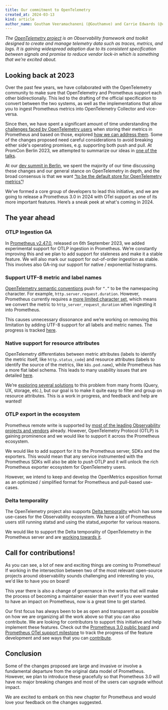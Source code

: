 ```yaml
---
title: Our commitment to OpenTelemetry
created_at: 2024-03-13
kind: article
author_name: Goutham Veeramachaneni (@Gouthamve) and Carrie Edwards (@carrieedwards)
---
```


*The [OpenTelemetry project](https://opentelemetry.io/) is an Observability framework and toolkit designed to create and manage telemetry data such as traces, metrics, and logs. It is gaining widespread adoption due to its consistent specification between signals and promise to reduce vendor lock-in which is something that we’re excited about.*

## Looking back at 2023

Over the past few years, we have collaborated with the OpenTelemetry community to make sure that OpenTelemetry and Prometheus support each other bidirectionally. This led to the drafting of the official specification to convert between the two systems, as well as the implementations that allow you to ingest Prometheus metrics into OpenTelemetry Collector and vice-versa.

Since then, we have spent a significant amount of time understanding the [challenges faced by OpenTelemetry users](https://docs.google.com/document/d/1epvoO_R7JhmHYsII-GJ6Yw99Ky91dKOqOtZGqX7Bk0g/edit?usp=sharing) when storing their metrics in Prometheus and based on those, explored [how we can address them](https://docs.google.com/document/d/1NGdKqcmDExynRXgC_u1CDtotz9IUdMrq2yyIq95hl70/edit?usp=sharing). Some of the changes proposed need careful considerations to avoid breaking either side's operating promises, e.g. supporting both push and pull. At PromCon Berlin 2023, we attempted to summarize our ideas in [one of the talks](https://www.youtube.com/watch?v=mcabOH70FqU).

At our [dev summit in Berlin](https://docs.google.com/document/d/11LC3wJcVk00l8w5P3oLQ-m3Y37iom6INAMEu2ZAGIIE/edit#bookmark=id.9kp854ea3sv4), we spent the majority of our time discussing these changes and our general stance on OpenTelemetry in depth, and the broad consensus is that we want [“to be the default store for OpenTelemetry metrics”](https://docs.google.com/document/d/11LC3wJcVk00l8w5P3oLQ-m3Y37iom6INAMEu2ZAGIIE/edit#bookmark=id.196i9ij1u7fs)!

We’ve formed a core group of developers to lead this initiative, and we are going to release a Prometheus 3.0 in 2024 with OTel support as one of its more important features. Here’s a sneak peek at what's coming in 2024.

<!-- more -->

## The year ahead

### OTLP Ingestion GA

In [Prometheus v2.47.0](https://github.com/prometheus/prometheus/releases/tag/v2.47.0), released on 6th September 2023, we added experimental support for OTLP ingestion in Prometheus. We’re constantly improving this and we plan to add support for staleness and make it a stable feature. We will also mark our support for out-of-order ingestion as stable. This involves also GA-ing our support for native / exponential histograms.

### Support UTF-8 metric and label names

[OpenTelemetry semantic conventions](https://github.com/open-telemetry/semantic-conventions/blob/main/docs/http/http-metrics.md) push for `“.”` to be the namespacing character. For example, `http.server.request.duration`. However, Prometheus currently requires a [more limited character set](https://prometheus.io/docs/instrumenting/writing_exporters/#naming), which means we convert the metric to `http_server_request_duration` when ingesting it into Prometheus.

This causes unnecessary dissonance and we’re working on removing this limitation by adding UTF-8 support for all labels and metric names. The progress is tracked [here](https://github.com/prometheus/prometheus/issues/13095).

### Native support for resource attributes

OpenTelemetry differentiates between metric attributes (labels to identify the metric itself, like `http.status_code`) and resource attributes (labels to identify the source of the metrics, like `k8s.pod.name`), while Prometheus has a more flat label schema. This leads to many usability issues that are detailed [here](https://docs.google.com/document/d/1gG-eTQ4SxmfbGwkrblnUk97fWQA93umvXHEzQn2Nv7E/edit?usp=sharing).

We’re [exploring several solutions](https://docs.google.com/document/d/1FgHxOzCQ1Rom-PjHXsgujK8x5Xx3GTiwyG__U3Gd9Tw/edit) to this problem from many fronts (Query, UX, storage, etc.), but our goal is to make it quite easy to filter and group on resource attributes. This is a work in progress, and feedback and help are wanted!

### OTLP export in the ecosystem

Prometheus remote write is supported by [most of the leading Observability projects and vendors](https://prometheus.io/docs/operating/integrations/#remote-endpoints-and-storage) already. However, OpenTelemetry Protocol (OTLP) is gaining prominence and we would like to support it across the Prometheus ecosystem.

We would like to add support for it to the Prometheus server, SDKs and the exporters. This would mean that any service instrumented with the Prometheus SDKs will also be able to _push_ OTLP and it will unlock the rich Prometheus exporter ecosystem for OpenTelemetry users.

However, we intend to keep and develop the OpenMetrics exposition format as an optimized / simplified format for Prometheus and pull-based use-cases.

### Delta temporality

The OpenTelemetry project also supports [Delta temporality](https://grafana.com/blog/2023/09/26/opentelemetry-metrics-a-guide-to-delta-vs.-cumulative-temporality-trade-offs/) which has some use-cases for the Observability ecosystem. We have a lot of Prometheus users still running statsd and using the statsd_exporter for various reasons.

We would like to support the Delta temporality of OpenTelemetry in the Prometheus server and are [working towards it](https://github.com/open-telemetry/opentelemetry-collector-contrib/issues/30479).

## Call for contributions!

As you can see, a lot of new and exciting things are coming to Prometheus! If working in the intersection between two of the most relevant open-source projects around observability sounds challenging and interesting to you, we'd like to have you on board!

This year there is also a change of governance in the works that will make the process of becoming a maintainer easier than ever! If you ever wanted to have an impact on Prometheus, now is a great time to get started.

Our first focus has always been to be as open and transparent as possible on how we are organizing all the work above so that you can also contribute. We are looking for contributors to support this initiative and help implement these features. Check out the [Prometheus 3.0 public board](https://github.com/orgs/prometheus/projects/9) and [Prometheus OTel support milestone](https://github.com/prometheus/prometheus/issues?q=is%3Aopen+is%3Aissue+milestone%3A%22OTEL+Support%22) to track the progress of the feature development and see ways that you can [contribute](https://github.com/prometheus/prometheus/blob/main/CONTRIBUTING.md).

## Conclusion

Some of the changes proposed are large and invasive or involve a fundamental departure from the original data model of Prometheus. However, we plan to introduce these gracefully so that Prometheus 3.0 will have no major breaking changes and most of the users can upgrade without impact.

We are excited to embark on this new chapter for Prometheus and would love your feedback on the changes suggested.
